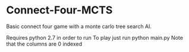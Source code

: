 # Connect-Four-MCTS

Basic connect four game with a monte carlo tree search AI.

Requires python 2.7 in order to run
To play just run python main.py
Note that the columns are 0 indexed
